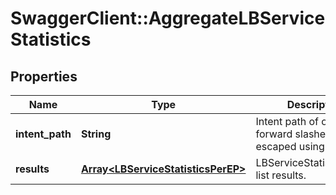 # SwaggerClient::AggregateLBServiceStatistics

## Properties
Name | Type | Description | Notes
------------ | ------------- | ------------- | -------------
**intent_path** | **String** | Intent path of object, forward slashes must be escaped using %2F.  | 
**results** | [**Array&lt;LBServiceStatisticsPerEP&gt;**](LBServiceStatisticsPerEP.md) | LBServiceStatisticsPerEP list results. | [optional] 


